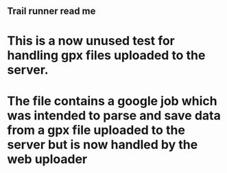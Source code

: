 ## Trail runner read me 

# This is a now unused test for handling gpx files uploaded to the server.
# The file contains a google job which was intended to parse and save data from a gpx file uploaded to the server but is now handled by the web uploader 
